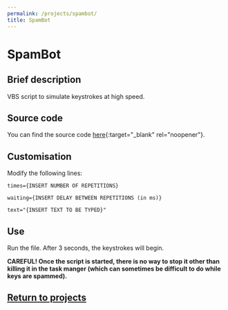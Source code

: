 ```yaml
---
permalink: /projects/spambot/
title: SpamBot
---
```

# SpamBot
## Brief description
VBS script to simulate keystrokes at high speed.
## Source code
You can find the source code [here](https://github.com/petar-vitorac/petar-vitorac.github.io/blob/master/download/SpamBot.vbs){:target="_blank" rel="noopener"}.
## Customisation
Modify the following lines:
```vbs
times={INSERT NUMBER OF REPETITIONS}
```

```vbs
waiting={INSERT DELAY BETWEEN REPETITIONS (in ms)}
```

```vbs
text="{INSERT TEXT TO BE TYPED}"
```
## Use
Run the file. After 3 seconds, the keystrokes will begin.

**CAREFUL! Once the script is started, there is no way to stop it other than killing it in the task manger (which can sometimes be difficult to do while keys are spammed).**

## [Return to projects](/projects/)
